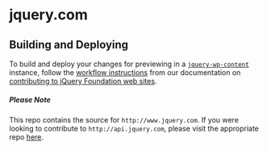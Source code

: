 # jquery.com

## Building and Deploying

To build and deploy your changes for previewing in a [`jquery-wp-content`](https://github.com/jquery/jquery-wp-content) instance, follow the [workflow instructions](https://contribute.jquery.org/web-sites/#workflow) from our documentation on [contributing to jQuery Foundation web sites](https://contribute.jquery.org/web-sites/).

##### Please Note
This repo contains the source for ```http://www.jquery.com```. If you were looking to contribute to ```http://api.jquery.com```, please visit the appropriate repo [here](https://github.com/jquery/api.jquery.com).